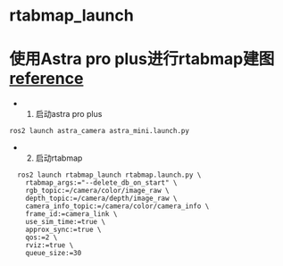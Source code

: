 # rtabmap_launch

# 使用Astra pro plus进行rtabmap建图[reference](https://blog.csdn.net/weixin_45007300/article/details/133931877)

- 1. 启动astra pro plus

```bashrc
ros2 launch astra_camera astra_mini.launch.py
```

- 2. 启动rtabmap

```bashrc
  ros2 launch rtabmap_launch rtabmap.launch.py \
    rtabmap_args:="--delete_db_on_start" \
    rgb_topic:=/camera/color/image_raw \
    depth_topic:=/camera/depth/image_raw \
    camera_info_topic:=/camera/color/camera_info \
    frame_id:=camera_link \
    use_sim_time:=true \
    approx_sync:=true \
    qos:=2 \
    rviz:=true \
    queue_size:=30
```
